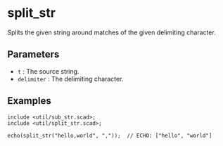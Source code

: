 # split_str

Splits the given string around matches of the given delimiting character. 

## Parameters

- `t` : The source string.
- `delimiter` : The delimiting character.

## Examples
    
	include <util/sub_str.scad>;
	include <util/split_str.scad>;
	
	echo(split_str("hello,world", ","));  // ECHO: ["hello", "world"]

